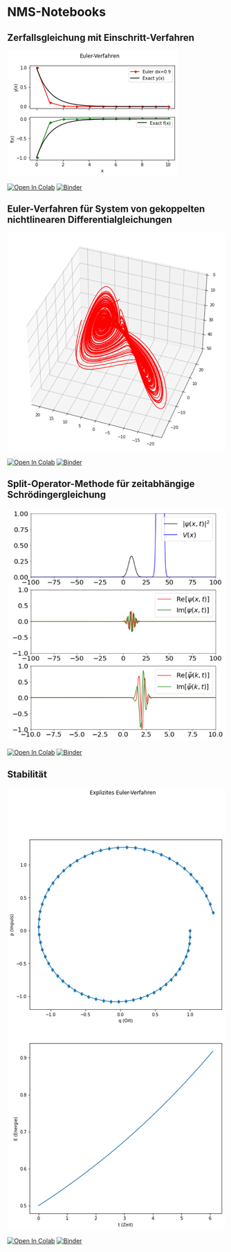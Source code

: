 # NMS-Notebooks

## Zerfallsgleichung mit Einschritt-Verfahren

![Zerfallsgleichung mit Euler-Verfahren](./images/Zerfallsgleichung_Euler.png)

[![Open In Colab](https://colab.research.google.com/assets/colab-badge.svg)](https://colab.research.google.com/github/andreasgrueneis/NMS-Notebooks/blob/main/notebooks/Euler_Heun_RK4_demo.ipynb)
[![Binder](https://mybinder.org/badge_logo.svg)](https://mybinder.org/v2/gh/andreasgrueneis/NMS-Notebooks/HEAD?labpath=notebooks%2FEuler_Heun_RK4_demo.ipynb)


## Euler-Verfahren für System von gekoppelten nichtlinearen Differentialgleichungen

![Nichtlineares System mit Euler-Verfahren](./images/Nonlinear_Euler.png)

[![Open In Colab](https://colab.research.google.com/assets/colab-badge.svg)](https://colab.research.google.com/github/andreasgrueneis/NMS-Notebooks/blob/main/notebooks/Euler_coupled_system.ipynb)
[![Binder](https://mybinder.org/badge_logo.svg)](https://mybinder.org/v2/gh/andreasgrueneis/NMS-Notebooks/HEAD?labpath=notebooks%2FEuler_coupled_system.ipynb)



## Split-Operator-Methode für zeitabhängige Schrödingergleichung

![Dynamik eines Gaußschen Wellenpakets mit Barriere](./images/TD-SG-BARRIERE.png)

[![Open In Colab](https://colab.research.google.com/assets/colab-badge.svg)](https://colab.research.google.com/github/andreasgrueneis/NMS-Notebooks/blob/main/notebooks/TD-Schroedinger-Barriere.ipynb)
[![Binder](https://mybinder.org/badge_logo.svg)](https://mybinder.org/v2/gh/andreasgrueneis/NMS-Notebooks/HEAD?labpath=notebooks%2FTD-Schroedinger-Barriere.ipynb)


## Stabilität 

![Euler-Verfahren für harmonischen Oszillator](./images/Oszillator.png)

[![Open In Colab](https://colab.research.google.com/assets/colab-badge.svg)](https://colab.research.google.com/github/andreasgrueneis/NMS-Notebooks/blob/main/notebooks/Oszillator.ipynb)
[![Binder](https://mybinder.org/badge_logo.svg)](https://mybinder.org/v2/gh/andreasgrueneis/NMS-Notebooks/HEAD?labpath=notebooks%2FOszillator.ipynb)

